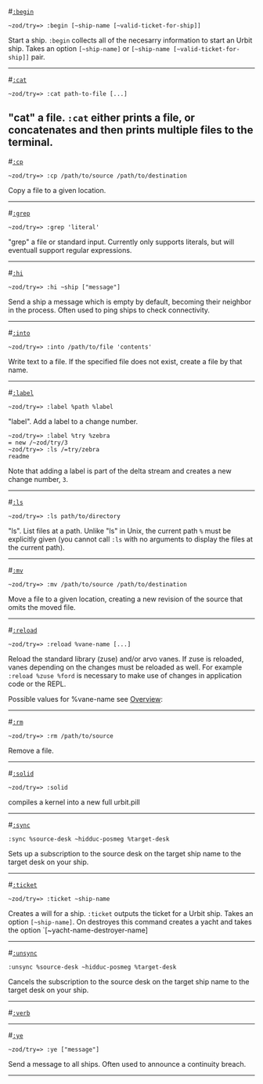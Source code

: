 #[`:begin`](#begin)

`~zod/try=> :begin [~ship-name [~valid-ticket-for-ship]]`

Start a ship. `:begin` collects all of the necesarry information to start an Urbit ship. Takes an option `[~ship-name]` or `[~ship-name [~valid-ticket-for-ship]]` pair.

---

#[`:cat`](#cat)

`~zod/try=> :cat path-to-file [...]`

"cat" a file. `:cat` either prints a file, or concatenates and then prints multiple files to the terminal.
---

#[`:cp`](#cp)

`~zod/try=> :cp /path/to/source /path/to/destination`

Copy a file to a given location.

---

#[`:grep`](#grep)

`~zod/try=> :grep 'literal' `

"grep" a file or standard input. Currently only supports literals, but will eventuall support regular expressions.

----

#[`:hi`](#hi)

`~zod/try=> :hi ~ship ["message"]`

Send a ship a message which is empty by default, becoming their neighbor in the process. Often used to ping ships to check connectivity.

---

#[`:into`](#into)

`~zod/try=> :into /path/to/file 'contents'`

Write text to a file. If the specified file does not exist, create a file by that name.

---

#[`:label`](#label)

`~zod/try=> :label %path %label`

"label". Add a label to a change number.
```
~zod/try=> :label %try %zebra
= new /~zod/try/3
~zod/try=> :ls /=try/zebra
readme
```
Note that adding a label is part of the delta stream and creates a new change number, `3`.

---

#[`:ls`](#ls)

`~zod/try=> :ls path/to/directory`

"ls". List files at a path. Unlike "ls" in Unix, the current path `%` must be explicitly given (you cannot call `:ls` with no arguments to display the files at the current path).

---

#[`:mv`](#mv)

`~zod/try=> :mv /path/to/source /path/to/destination`

Move a file to a given location, creating a new revision of the source that omits the moved file.

---

#[`:reload`](#reload)

`~zod/try=> :reload %vane-name [...]`

Reload the standard library (zuse) and/or arvo vanes. If zuse is reloaded, vanes depending on the changes must be reloaded as well. For example `:reload %zuse %ford` is necessary to make use of changes in application code or the REPL.

Possible values for %vane-name see [Overview](overview.md "overview"):

---

#[`:rm`](#rm)

`~zod/try=> :rm /path/to/source`

Remove a file.

---

#[`:solid`](#solid)

`~zod/try=> :solid `

compiles a kernel into a new full urbit.pill

---

#[`:sync`](#sync)

`:sync %source-desk ~hidduc-posmeg %target-desk`

Sets up a subscription to the source desk on the target ship name to the target desk on your ship.

---

#[`:ticket`](#ticket)

`~zod/try=> :ticket ~ship-name`

Creates a will for a ship. `:ticket` outputs the ticket for a Urbit ship. Takes an option `[~ship-name]`.
On destroyes this command creates a yacht and takes the option `[~yacht-name-destroyer-name]

---

#[`:unsync`](#unsync)

`:unsync %source-desk ~hidduc-posmeg %target-desk`

Cancels the subscription to the source desk on the target ship name to the target desk on your ship.


---

#[`:verb`](#verb)

---

#[`:ye`](#ye)

`~zod/try=> :ye ["message"]`

Send a message to all ships. Often used to announce a continuity breach.

---
